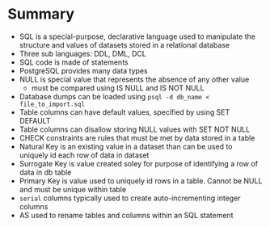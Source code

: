 # Summary
- SQL is a special-purpose, declarative language used to manipulate the structure and values of datasets stored in a relational database
- Three sub languages: DDL, DML, DCL
- SQL code is made of statements
- PostgreSQL provides many data types
- NULL is special value that represents the absence of any other value
  - must be compared using IS NULL and IS NOT NULL
- Database dumps can be loaded using `psql -d db_name < file_to_import.sql`
- Table columns can have default values, specified by using SET DEFAULT
- Table columns can disallow storing NULL values with SET NOT NULL
- CHECK constraints are rules that must be met by data stored in a table
- Natural Key is an existing value in a dataset than can be used to uniquely id each row of data in dataset
- Surrogate Key is value created soley for purpose of identifying a row of data in db table
- Primary Key is value used to uniquely id rows in a table.  Cannot be NULL and must be unique within table
- `serial` columns typically used to create auto-incrementing integer columns
- AS used to rename tables and columns within an SQL statement